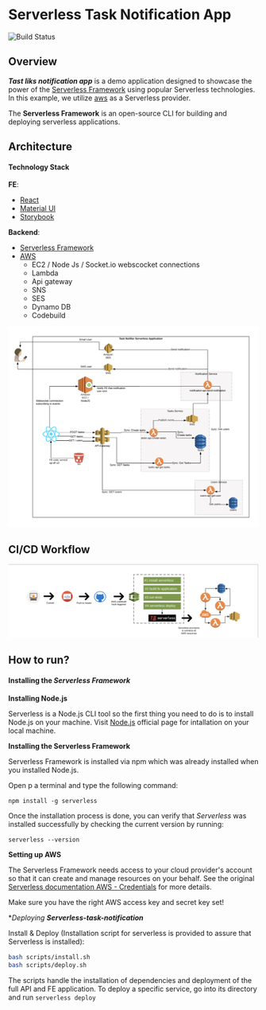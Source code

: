 # Serverless Task Notification App

![Build Status](https://codebuild.us-east-1.amazonaws.com/badges?uuid=eyJlbmNyeXB0ZWREYXRhIjoiOGdxUTNNZllQc0ltaDJpSnNPTE9HTXljc3gzZ0x1ZlNiV1BaNDNlWnFaOU03N3k5cUx4blU3bnUwMGljeU1HWXB1S0c1V2ttaWV0aXJSK2VFZFovYVlBPSIsIml2UGFyYW1ldGVyU3BlYyI6Ikt5aHlTMzdoUTZjbExDTWsiLCJtYXRlcmlhbFNldFNlcmlhbCI6MX0%3D&branch=master)

## Overview
**_Tast liks notification app_**  is a demo application designed to showcase the power of the [Serverless Framework](https://serverless.com) using popular Serverless technologies.
In this example, we utilize [aws](https://aws.amazon.com) as a Serverless provider.

The **Serverless Framework** is an open-source CLI for building and deploying serverless applications.

## Architecture
#### Technology Stack

**FE**:

* [React](https://reactjs.org/)
* [Material UI](https://material-ui.com/)
* [Storybook](https://storybook.js.org/)

**Backend**:

* [Serverless Framework](https://serverless.com)
* [AWS](https://aws.amazon.com)
    * EC2 / Node Js / Socket.io webscocket connections
    * Lambda
    * Api gateway
    * SNS
    * SES
    * Dynamo DB
    * Codebuild


[//]: <> (Make sure to update this diagram if needed, or change to lucidchart image link)
![Architecture Diagram](./images/app-architecture.png "Architecture Diagram")

## CI/CD Workflow

[//]: <> (Make sure to update this diagram if needed, or change to lucidchart image link)
![Workflow](./images/workflow.png "Workflow Diagram")

## How to run?

#### Installing the _Serverless Framework_
**Installing Node.js**

Serverless is a Node.js CLI tool so the first thing you need to do is to install Node.js on your machine.
Visit [Node.js](https://nodejs.org/en/) official page for intallation on your local machine.

**Installing the Serverless Framework**

Serverless Framework is installed via npm which was already installed when you installed Node.js.

Open p a terminal and type the following command:
```
npm install -g serverless
```

Once the installation process is done, you can verify that _Serverless_ was installed successfully by checking the current version by running:
```
serverless --version
```

**Setting up AWS**

The Serverless Framework needs access to your cloud provider's account so that it can create and manage resources on your behalf.
See the original [Serverless documentation AWS - Credentials](https://serverless.com/framework/docs/providers/aws/guide/credentials/) for more details.


Make sure you have the right AWS access key and secret key set!

**Deploying **_Serverless-task-notification_***

Install & Deploy (Installation script for serverless is provided to assure that Serverless is installed):

```bash
bash scripts/install.sh
bash scripts/deploy.sh
```

The scripts handle the installation of dependencies and deployment of the full API and FE application. To deploy a specific service, go into its directory and run `serverless deploy`
